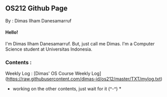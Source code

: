 ## OS212 Github Page
By : Dimas Ilham Danesamarruf

#### Hello!
I'm Dimas Ilham Danesamarruf. But, just call me Dimas. I'm a Computer Science student at Universitas Indonesia.</p>

### Contents :

Weekly Log :
[Dimas' OS Course Weekly Log] (https://raw.githubusercontent.com/dimas-id/os212/master/TXT/mylog.txt)

* working on the other contents, just wait for it (^-^) *
